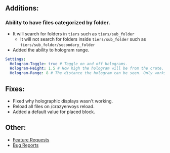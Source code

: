 ## Additions:
### Ability to have files categorized by folder.
* It will search for folders in `tiers` such as `tiers/sub_folder`
    * It will not search for folders inside `tiers/sub_folder` such as `tiers/sub_folder/secondary_folder`
* Added the ability to hologram range.
```yml
Settings:
  Hologram-Toggle: true # Toggle on and off holograms.
  Hologram-Height: 1.5 # How high the hologram will be from the crate.
  Hologram-Range: 8 # The distance the hologram can be seen. Only works with CMI and DecentHolograms
```

## Fixes:
* Fixed why holographic displays wasn't working.
* Reload all files on /crazyenvoys reload.
* Added a default value for placed block.

## Other:
* [Feature Requests](https://github.com/Crazy-Crew/CrazyEnvoys/issues)
* [Bug Reports](https://github.com/Crazy-Crew/CrazyEnvoys/issues)